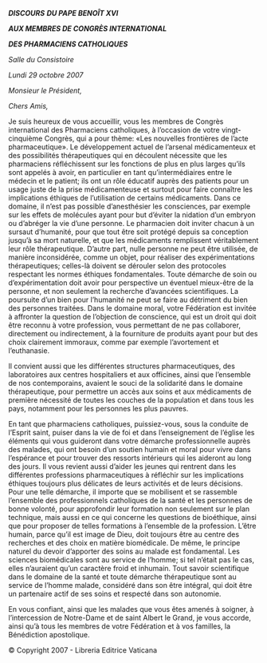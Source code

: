 ***DISCOURS*** ***DU PAPE BENOÎT XVI***

***AUX MEMBRES DE CONGRÈS INTERNATIONAL***

***DES PHARMACIENS CATHOLIQUES***

*Salle du Consistoire*

*Lundi 29 octobre 2007*

*Monsieur le Président,*

*Chers Amis,*

Je suis heureux de vous accueillir, vous les membres de Congrès international des Pharmaciens catholiques, à l’occasion de votre vingt-cinquième Congrès, qui a pour thème: «Les nouvelles frontières de l’acte pharmaceutique». Le développement actuel de l’arsenal médicamenteux et des possibilités thérapeutiques qui en découlent nécessite que les pharmaciens réfléchissent sur les fonctions de plus en plus larges qu’ils sont appelés à avoir, en particulier en tant qu’intermédiaires entre le médecin et le patient; ils ont un rôle éducatif auprès des patients pour un usage juste de la prise médicamenteuse et surtout pour faire connaître les implications éthiques de l’utilisation de certains médicaments. Dans ce domaine, il n’est pas possible d’anesthésier les consciences, par exemple sur les effets de molécules ayant pour but d’éviter la nidation d’un embryon ou d’abréger la vie d’une personne. Le pharmacien doit inviter chacun à un sursaut d’humanité, pour que tout être soit protégé depuis sa conception jusqu’à sa mort naturelle, et que les médicaments remplissent véritablement leur rôle thérapeutique. D’autre part, nulle personne ne peut être utilisée, de manière inconsidérée, comme un objet, pour réaliser des expérimentations thérapeutiques; celles-là doivent se dérouler selon des protocoles respectant les normes éthiques fondamentales. Toute démarche de soin ou d’expérimentation doit avoir pour perspective un éventuel mieux-être de la personne, et non seulement la recherche d’avancées scientifiques. La poursuite d’un bien pour l’humanité ne peut se faire au détriment du bien des personnes traitées. Dans le domaine moral, votre Fédération est invitée à affronter la question de l’objection de conscience, qui est un droit qui doit être reconnu à votre profession, vous permettant de ne pas collaborer, directement ou indirectement, à la fourniture de produits ayant pour but des choix clairement immoraux, comme par exemple l’avortement et l’euthanasie.

Il convient aussi que les différentes structures pharmaceutiques, des laboratoires aux centres hospitaliers et aux officines, ainsi que l’ensemble de nos contemporains, avaient le souci de la solidarité dans le domaine thérapeutique, pour permettre un accès aux soins et aux médicaments de première nécessité de toutes les couches de la population et dans tous les pays, notamment pour les personnes les plus pauvres.

En tant que pharmaciens catholiques, puissiez-vous, sous la conduite de l’Esprit saint, puiser dans la vie de foi et dans l’enseignement de l’église les éléments qui vous guideront dans votre démarche professionnelle auprès des malades, qui ont besoin d’un soutien humain et moral pour vivre dans l’espérance et pour trouver des ressorts intérieurs qui les aideront au long des jours. Il vous revient aussi d’aider les jeunes qui rentrent dans les différentes professions pharmaceutiques à réfléchir sur les implications éthiques toujours plus délicates de leurs activités et de leurs décisions. Pour une telle démarche, il importe que se mobilisent et se rassemble l’ensemble des professionnels catholiques de la santé et les personnes de bonne volonté, pour approfondir leur formation non seulement sur le plan technique, mais aussi en ce qui concerne les questions de bioéthique, ainsi que pour proposer de telles formations à l’ensemble de la profession. L’être humain, parce qu’il est image de Dieu, doit toujours être au centre des recherches et des choix en matière biomédicale. De même, le principe naturel du devoir d’apporter des soins au malade est fondamental. Les sciences biomédicales sont au service de l’homme; si tel n’était pas le cas, elles n’auraient qu’un caractère froid et inhumain. Tout savoir scientifique dans le domaine de la santé et toute démarche thérapeutique sont au service de l’homme malade, considéré dans son être intégral, qui doit être un partenaire actif de ses soins et respecté dans son autonomie.

En vous confiant, ainsi que les malades que vous êtes amenés à soigner, à l’intercession de Notre-Dame et de saint Albert le Grand, je vous accorde, ainsi qu’à tous les membres de votre Fédération et à vos familles, la Bénédiction apostolique.

© Copyright 2007 - Libreria Editrice Vaticana